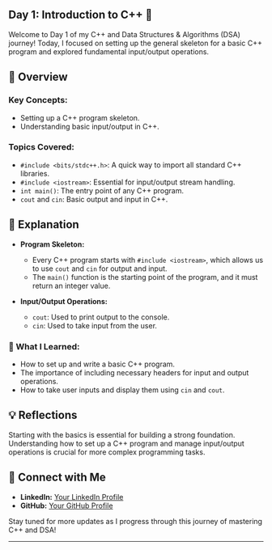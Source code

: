 ## Day 1: Introduction to C++ 🚀

Welcome to Day 1 of my C++ and Data Structures & Algorithms (DSA) journey! Today, I focused on setting up the general skeleton for a basic C++ program and explored fundamental input/output operations.

## 📝 Overview

### Key Concepts:
- Setting up a C++ program skeleton.
- Understanding basic input/output in C++.

### Topics Covered:
- `#include <bits/stdc++.h>`: A quick way to import all standard C++ libraries.
- `#include <iostream>`: Essential for input/output stream handling.
- `int main()`: The entry point of any C++ program.
- `cout` and `cin`: Basic output and input in C++.

## 📘 Explanation

- **Program Skeleton:**
  - Every C++ program starts with `#include <iostream>`, which allows us to use `cout` and `cin` for output and input.
  - The `main()` function is the starting point of the program, and it must return an integer value.
  
- **Input/Output Operations:**
  - `cout`: Used to print output to the console.
  - `cin`: Used to take input from the user.

### 🚀 What I Learned:
- How to set up and write a basic C++ program.
- The importance of including necessary headers for input and output operations.
- How to take user inputs and display them using `cin` and `cout`.

## 💡 Reflections

Starting with the basics is essential for building a strong foundation. Understanding how to set up a C++ program and manage input/output operations is crucial for more complex programming tasks.

## 🔗 Connect with Me
- **LinkedIn:** [Your LinkedIn Profile](https://www.linkedin.com/in/thesanthoshvs/)
- **GitHub:** [Your GitHub Profile](https://github.com/Itssanthoshhere)

Stay tuned for more updates as I progress through this journey of mastering C++ and DSA!

---
